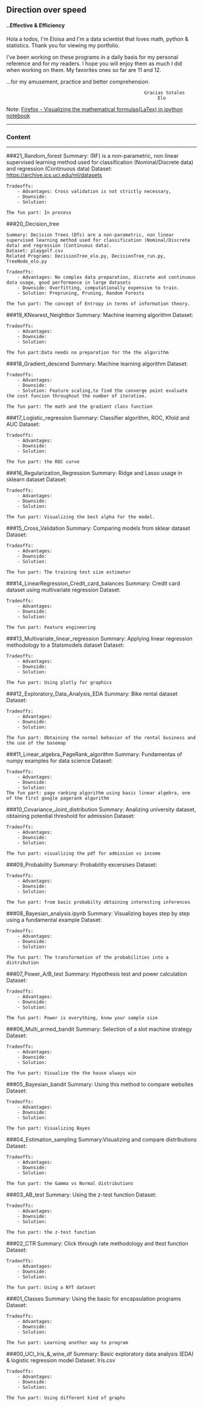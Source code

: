 ## Direction over speed

#### ..Effective & Efficiency

Hola a todos, I'm Eloisa and I'm a data scientist that loves math, python & statistics. Thank you for viewing my portfolio. 

I've been working on these programs in a daily basis for my personal reference and for my readers. I hope you will enjoy them as much I did when working on them. My favorites ones so far are 11 and 12.

...for my amusement, practice and better comprehension.



                                                       Gracias totales
                                                            Elo



Note: [Firefox - Visualizing the mathematical formulas(LaTex) in ipython notebook](http://docs.mathjax.org/en/latest/installation.html#firefox-and-local-fonts) 


---
### Content
---


###21_Random_forest
  	Summary: (RF) is a non-parametric, non linear supervised learning method used for classification (Nominal/Discrete data) and regression (Continuous data)
  	Dataset: https://archive.ics.uci.edu/ml/datasets
  	
  	Tradeoffs:
  		- Advantages: Cross validation is not strictly necessary, 
  		- Downside:
  		- Solution:
  	 
  	The fun part: In process
  	
###20_Decision_tree

  	Summary: Decision Trees (DTs) are a non-parametric, non linear supervised learning method used for classification (Nominal/Discrete data) and regression (Continuous data). 
  	Dataset: playgolf.csv
  	Related Programs: DecisionTree_elo.py, DecisionTree_run.py, TreeNode_elo.py 
  	
  	Tradeoffs: 	
  		- Advantages: No complex data preparation, discrete and continuous data usage, good performance in large datasets 
  		- Downside: Overfitting, computationally expensive to train.
  		- Solution: Prepruning, Pruning, Random Forests
	
	The fun part: The concept of Entropy in terms of information theory.

###19_KNearest_Neightbor
  	Summary: Machine learning algorithm
  	Dataset:
  	
  	Tradeoffs:
  		- Advantages:
  		- Downside:
  		- Solution:
  	
  	The fun part:Data needs no preparation for the the algorithm

###18_Gradient_descend
  	Summary: Machine learning algorithm
  	Dataset:
  	
  	Tradeoffs:
  		- Advantages:
  		- Downside:
  		- Solution: Feature scaling,to find the converge point evaluate the cost funcion throughout the number of iteration.
  	
  	The fun part: The math and the gradient class function
  	
###17_Logistic_regression
    Summary: Classifier algorithm, ROC, Kfold and AUC
    Dataset:
  	
  	Tradeoffs:
  		- Advantages:
  		- Downside:
  		- Solution:
  	
  	The fun part: the ROC curve
  	
###16_Regularization_Regression
  	Summary: Ridge and Lasso usage in sklearn dataset
  	Dataset:
  	
  	Tradeoffs:
  		- Advantages:
  		- Downside:
  		- Solution:
  	
  	The fun part: Visualizing the best alpha for the model.
  	
###15_Cross_Validation
  	Summary: Comparing models from sklear dataset
  	Dataset:
  	
  	Tradeoffs:
  		- Advantages:
  		- Downside:
  		- Solution:
  	
  	The fun part: The training test size estimator
  	
###14_LinearRegression_Credit_card_balances
  	Summary: Credit card dataset  using multivariate regression
  	Dataset:
  	
  	Tradeoffs:
  		- Advantages:
  		- Downside:
  		- Solution:
  		
  	The fun part: Feature engineering
  	
###13_Multivariate_linear_regression
  	Summary: Applying linear regression methodology to a Statsmodels dataset
  	Dataset:
  	
  	Tradeoffs: 
  		- Advantages:
  		- Downside:
  		- Solution:
  		
  	The fun part: Using plotly for graphics
  	  	
###12_Exploratory_Data_Analysis_EDA
  	Summary: Bike rental dataset
  	Dataset:
  	
  	Tradeoffs:
  		- Advantages:
  		- Downside:
  		- Solution:
  		
  	The fun part: Obtaining the normal behavior of the rental business and the use of the basemap
  	
###11_Linear_algebra_PageRank_algorithm
  	Summary: Fundamentas of numpy examples for data science
  	Dataset:
  	
  	Tradeoffs:
  		- Advantages:
  		- Downside:
  		- Solution:
  	The fun part: page ranking algorithm using basic linear algebra, one of the first google pagerank algorithm
  	
###10_Covariance_Joint_distribution
  	Summary: Analizing university dataset, obtaining potential threshold for admission
  	Dataset:
  	
  	Tradeoffs:
  		- Advantages:
  		- Downside:
  		- Solution:
  		
  	The fun part: visualizing the pdf for admission vs income
  	
###09_Probability
  	Summary: Probability excersises
  	Dataset:
  	
  	Tradeoffs:
  		- Advantages:
  		- Downside:
  		- Solution:
  		
  	The fun part: from basic probabilty obtaining interesting inferences
  	
###08_Bayesian_analysis.ipynb
  	Summary: Visualizing bayes step by step using a fundamental example
  	Dataset:
  	
  	Tradeoffs:
  		- Advantages:
  		- Downside:
  		- Solution:
  		
  	The fun part: The transformation of the probabilities into a distribution
  	
###07_Power_A/B_test
    Summary: Hypothesis test and power calculation
    Dataset:
  	
  	Tradeoffs:
    	- Advantages:
  		- Downside:
  		- Solution:
  		
  	The fun part: Power is everything, know your sample size 
  
###06_Multi_armed_bandit
  	Summary: Selection of a slot machine strategy 
  	Dataset:
  	
  	Tradeoffs:
  		- Advantages:
  		- Downside:
  		- Solution:
  		
  	The fun part: Visualize the the house always win
  
###05_Bayesian_bandit
  	Summary: Using this method to compare websites
  	Dataset:
  	
  	Tradeoffs:
  		- Advantages:
  		- Downside:
  		- Solution:
  		
  	The fun part: Visualizing Bayes
  
###04_Estimation_sampling
   	Summary:Visualizing and compare distributions
   	Dataset:
  	
  	Tradeoffs:
   		- Advantages:
  		- Downside:
  		- Solution:
  		
  	The fun part: the Gamma vs Normal distributions
  
###03_AB_test
    Summary: Using the z-test function
    Dataset:
  	
  	Tradeoffs:
    	- Advantages:
  		- Downside:
  		- Solution:
  		
  	The fun part: the z-test function
  
###02_CTR
    Summary: Click through rate methodology and ttest function
    Dataset:
  	
  	Tradeoffs:
    	- Advantages:
  		- Downside:
  		- Solution:
  		
  	The fun part: Using a NYT dataset 
  
###01_Classes
  	Summary: Using the basic for encapsulation programs
  	Dataset:
  	
  	Tradeoffs:
  		- Advantages:
  		- Downside:
  		- Solution:
  		
  	The fun part: Learning another way to program
  
###00_UCI_Iris_&_wine_df
  	Summary: Basic exploratory data analysis (EDA) & logistic regression model
  	Dataset: Iris.csv
  	
  	Tradeoffs:
  		- Advantages:
  		- Downside:
  		- Solution:
  	
  	The fun part: Using different kind of graphs
  


  
  
  
  
  
  
  
  
  
  
  
  
  
 


